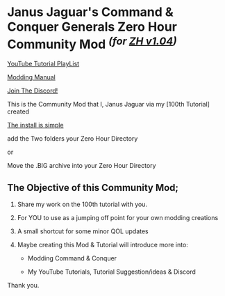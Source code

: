 # Janus Jaguar's Command & Conquer Generals Zero Hour Community Mod ***<sup>(for <ins>ZH v1.04</ins>)</sup>***
[YouTube Tutorial PlayList](https://youtube.com/playlist?list=PL8VFnihHyemFo_uZOaCJY0igMiuT5LmSX&si=2Symc8N1VD3FGlVR)

[Modding Manual](https://docs.google.com/document/d/1eMQT91pVi2VFMRVJJGCKC81i86yuQ61XsfZwKGfuhu8/edit?usp=drive_link)

[Join The Discord!](https://discord.gg/yfATmXJaxT)

This is the Community Mod that I, Janus Jaguar via my [100th Tutorial] created

[The install is simple](https://youtu.be/z9gZ66_yOEo?si=w-KSF7QxQlNzL0Od)

add the Two folders your Zero Hour Directory 

or

Move the .BIG archive into your Zero Hour Directory 

## The Objective of this Community Mod;

1. Share my work on the 100th tutorial with you.

2. For YOU to use as a jumping off point for your own modding creations

3. A small shortcut for some minor QOL updates

4. Maybe creating this Mod & Tutorial will introduce more into:

   - Modding Command & Conquer 
   
   - My YouTube Tutorials, Tutorial Suggestion/ideas & Discord

Thank you.
